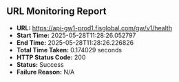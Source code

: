 ## URL Monitoring Report

- **URL:** https://api-gw1-prod1.fisglobal.com/gw/v1/health
- **Start Time:** 2025-05-28T11:28:26.052797
- **End Time:** 2025-05-28T11:28:26.226826
- **Total Time Taken:** 0.174029 seconds
- **HTTP Status Code:** 200
- **Status:** Success
- **Failure Reason:** N/A

